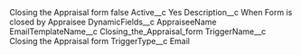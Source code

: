 <?xml version="1.0" encoding="UTF-8"?>
<CustomMetadata xmlns="http://soap.sforce.com/2006/04/metadata" xmlns:xsi="http://www.w3.org/2001/XMLSchema-instance" xmlns:xsd="http://www.w3.org/2001/XMLSchema">
    <label>Closing the Appraisal form</label>
    <protected>false</protected>
    <values>
        <field>Active__c</field>
        <value xsi:type="xsd:string">Yes</value>
    </values>
    <values>
        <field>Description__c</field>
        <value xsi:type="xsd:string">When Form is closed by Appraisee</value>
    </values>
    <values>
        <field>DynamicFields__c</field>
        <value xsi:type="xsd:string">AppraiseeName</value>
    </values>
    <values>
        <field>EmailTemplateName__c</field>
        <value xsi:type="xsd:string">Closing_the_Appraisal_form</value>
    </values>
    <values>
        <field>TriggerName__c</field>
        <value xsi:type="xsd:string">Closing the Appraisal form</value>
    </values>
    <values>
        <field>TriggerType__c</field>
        <value xsi:type="xsd:string">Email</value>
    </values>
</CustomMetadata>
